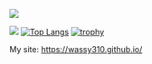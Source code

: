 ![](https://komarev.com/ghpvc/?username=wassy310)

![](http://github-profile-summary-cards.vercel.app/api/cards/stats?username=wassy310&theme=dracula)
[![Top Langs](https://github-readme-stats.vercel.app/api/top-langs/?username=wassy310&layout=compact&hide=CMake&theme=dracula&langs_count=8)](https://github.com/anuraghazra/github-readme-stats)
[![trophy](https://github-profile-trophy.vercel.app/?username=wassy310&theme=dracula&margin-w=15)](https://github.com/ryo-ma/github-profile-trophy)

My site: https://wassy310.github.io/

